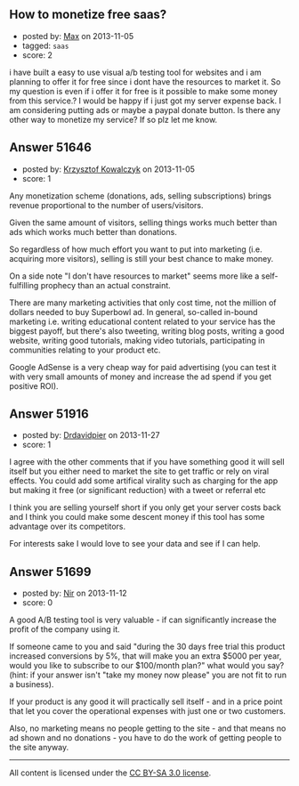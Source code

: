 ## How to monetize free saas?

- posted by: [Max](https://stackexchange.com/users/-1/28341-max) on 2013-11-05
- tagged: `saas`
- score: 2

<p>i have built a easy to use visual a/b testing tool for websites and i am planning  to offer it for free since i dont have the resources to market it. So my question is even if i offer  it for free is it possible to make some money from this service.? I would be happy if i just got my server expense back. I am considering putting ads or maybe a paypal donate button. Is there any other way to monetize my service? If so plz let me know.  </p>



## Answer 51646

- posted by: [Krzysztof Kowalczyk](https://stackexchange.com/users/-1/3945-krzysztof-kowalczyk) on 2013-11-05
- score: 1

<p>Any monetization scheme (donations, ads, selling subscriptions) brings revenue proportional to the number of users/visitors.</p>

<p>Given the same amount of visitors, selling things works much better than ads which works much better than donations.</p>

<p>So regardless of how much effort you want to put into marketing (i.e. acquiring more visitors), selling is still your best chance to make money.</p>

<p>On a side note "I don't have resources to market" seems more like a self-fulfilling prophecy than an actual constraint.</p>

<p>There are many marketing activities that only cost time, not the million of dollars needed to buy Superbowl ad. In general, so-called in-bound marketing i.e. writing educational content related to your service has the biggest payoff, but there's also tweeting, writing blog posts, writing a good website, writing good tutorials, making video tutorials, participating in communities relating to your product etc.</p>

<p>Google AdSense is a very cheap way for paid advertising (you can test it with very small amounts of money and increase the ad spend if you get positive ROI).</p>



## Answer 51916

- posted by: [Drdavidpier](https://stackexchange.com/users/-1/27732-drdavidpier) on 2013-11-27
- score: 1

<p>I agree with the other comments that if you have something good it will sell itself but you either need to market the site to get traffic or rely on viral effects. You could add some artifical virality such as charging for the app but making it free (or significant reduction) with a tweet or referral etc</p>

<p>I think you are selling yourself short if you only get your server costs back and I think you could make some descent money if this tool has some advantage over its competitors.</p>

<p>For interests sake I would love to see your data and see if I can help. </p>



## Answer 51699

- posted by: [Nir](https://stackexchange.com/users/-1/4237-nir) on 2013-11-12
- score: 0

<p>A good A/B testing tool is very valuable - if can significantly increase the profit of the company using it.</p>

<p>If someone came to you and said "during the 30 days free trial this product increased conversions by 5%, that will make you an extra $5000 per year, would you like to subscribe to our $100/month plan?" what would you say? (hint: if your answer isn't "take my money now please" you are not fit to run a business).</p>

<p>If your product is any good it will practically sell itself - and in a price point that let you cover the operational expenses with just one or two customers.</p>

<p>Also, no marketing means no people getting to the site - and that means no ad shown and no donations - you have to do the work of getting people to the site anyway.</p>




---

All content is licensed under the [CC BY-SA 3.0 license](https://creativecommons.org/licenses/by-sa/3.0/).
